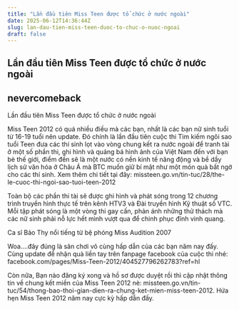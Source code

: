 ```yaml
---
title: "Lần đầu tiên Miss Teen được tổ chức ở nước ngoài"
date: 2025-06-12T14:36:44Z
slug: lan-dau-tien-miss-teen-duoc-to-chuc-o-nuoc-ngoai
draft: false
---
```


## Lần đầu tiên Miss Teen được tổ chức ở nước ngoài

## nevercomeback

Lần đầu tiên Miss Teen được tổ chức ở nước ngoài
 
Miss Teen 2012 có quá nhiều điều mà các bạn, nhất là các bạn nữ sinh tuổi từ 16-19 tuổi nên update. Đó chính là lần đầu tiên cuộc thi Tìm kiếm ngôi sao tuổi Teen đưa các thí sinh lọt vào vòng chung kết ra nước ngoài để tranh tài ở một số phần thi, ghi hình và quảng bá hình ảnh của Việt Nam đến với bạn bè thế giới, điểm đến sẽ là một nước có nền kinh tế năng động và bề dầy lịch sử văn hóa ở Châu Á mà BTC muốn giữ bí mật như một món quà bất ngờ cho các thí sinh. Xem thêm chi tiết tại đây: missteen.go.vn/tin-tuc/28/the-le-cuoc-thi-ngoi-sao-tuoi-teen-2012
 
Toàn bộ các phần thi tài sẽ được ghi hình và phát sóng trong 12 chương trình truyền hình thực tế trên kênh HTV3 và Đài truyền hình Kỹ thuật số VTC. Mỗi tập phát sóng là một vòng thi gay cấn, phản ánh những thử thách mà các nữ sinh phải nỗ lực hết mình vượt qua để chinh phục đỉnh vinh quang. 
 

Ca sĩ Bảo Thy nổi tiếng từ bệ phóng Miss Audition 2007
 
Woa….đây đúng là sân chơi vô cùng hấp dẫn của các bạn năm nay đấy. Cùng update để nhận quà  liền tay trên fanpage facebook của cuộc thi nhé: facebook.com/pages/Miss-Teen-2012/404527796262783?ref=hl
 
Còn nữa, Bạn nào đăng ký xong và hồ sơ được duyệt rồi thì cập nhật thông tin về chung kết miền của Miss Teen 2012 nè: missteen.go.vn/tin-tuc/54/thong-bao-thoi-gian-dien-ra-chung-ket-mien-miss-teen-2012. Hứa hẹn  Miss Teen 2012 năm nay cực kỳ hấp dẫn đấy.